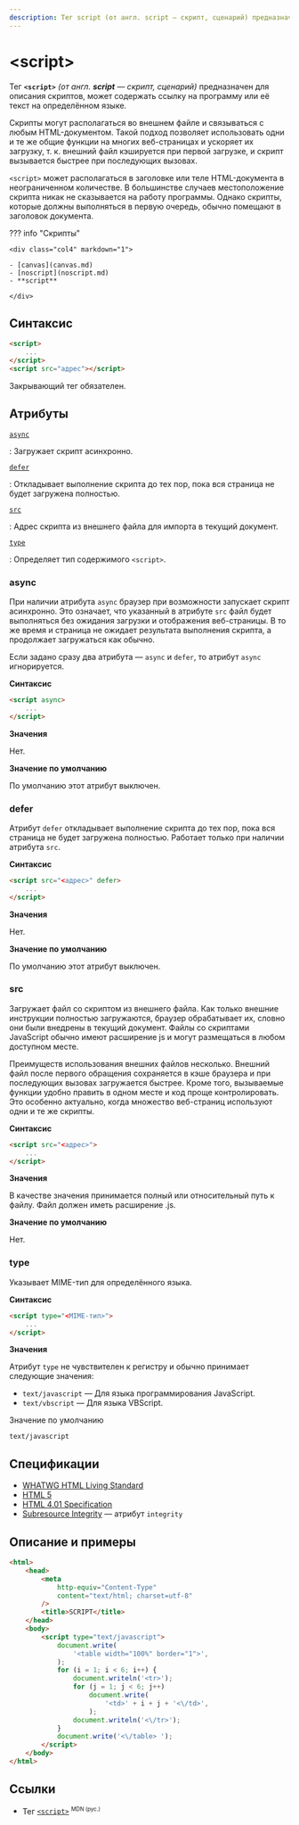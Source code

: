 ```yaml
---
description: Тег script (от англ. script — скрипт, сценарий) предназначен для описания скриптов, может содержать ссылку на программу или её текст на определённом языке
---
```


# &lt;script&gt;

Тег **`<script>`** _(от англ. **script** — скрипт, сценарий)_ предназначен для описания скриптов, может содержать ссылку на программу или её текст на определённом языке.

Скрипты могут располагаться во внешнем файле и связываться с любым HTML-документом. Такой подход позволяет использовать одни и те же общие функции на многих веб-страницах и ускоряет их загрузку, т. к. внешний файл кэшируется при первой загрузке, и скрипт вызывается быстрее при последующих вызовах.

`<script>` может располагаться в заголовке или теле HTML-документа в неограниченном количестве. В большинстве случаев местоположение скрипта никак не сказывается на работу программы. Однако скрипты, которые должны выполняться в первую очередь, обычно помещают в заголовок документа.

??? info "Скрипты"

    <div class="col4" markdown="1">

    - [canvas](canvas.md)
    - [noscript](noscript.md)
    - **script**

    </div>

## Синтаксис

```html
<script>
    ...
</script>
<script src="адрес"></script>
```

Закрывающий тег обязателен.

## Атрибуты

[`async`](#async)

: Загружает скрипт асинхронно.

[`defer`](#defer)

: Откладывает выполнение скрипта до тех пор, пока вся страница не будет загружена полностью.

[`src`](#src)

: Адрес скрипта из внешнего файла для импорта в текущий документ.

[`type`](#type)

: Определяет тип содержимого `<script>`.

### async

При наличии атрибута `async` браузер при возможности запускает скрипт асинхронно. Это означает, что указанный в атрибуте `src` файл будет выполняться без ожидания загрузки и отображения веб-страницы. В то же время и страница не ожидает результата выполнения скрипта, а продолжает загружаться как обычно.

Если задано сразу два атрибута — `async` и `defer`, то атрибут `async` игнорируется.

**Синтаксис**

```html
<script async>
    ...
</script>
```

**Значения**

Нет.

**Значение по умолчанию**

По умолчанию этот атрибут выключен.

### defer

Атрибут `defer` откладывает выполнение скрипта до тех пор, пока вся страница не будет загружена полностью. Работает только при наличии атрибута `src`.

**Синтаксис**

```html
<script src="<адрес>" defer>
    ...
</script>
```

**Значения**

Нет.

**Значение по умолчанию**

По умолчанию этот атрибут выключен.

### src

Загружает файл со скриптом из внешнего файла. Как только внешние инструкции полностью загружаются, браузер обрабатывает их, словно они были внедрены в текущий документ. Файлы со скриптами JavaScript обычно имеют расширение js и могут размещаться в любом доступном месте.

Преимуществ использования внешних файлов несколько. Внешний файл после первого обращения сохраняется в кэше браузера и при последующих вызовах загружается быстрее. Кроме того, вызываемые функции удобно править в одном месте и код проще контролировать. Это особенно актуально, когда множество веб-страниц используют одни и те же скрипты.

**Синтаксис**

```html
<script src="<адрес>">
    ...
</script>
```

**Значения**

В качестве значения принимается полный или относительный путь к файлу. Файл должен иметь расширение .js.

**Значение по умолчанию**

Нет.

### type

Указывает MIME-тип для определённого языка.

**Синтаксис**

```html
<script type="<MIME-тип>">
    ...
</script>
```

**Значения**

Атрибут `type` не чувствителен к регистру и обычно принимает следующие значения:

-   `text/javascript` — Для языка программирования JavaScript.
-   `text/vbscript` — Для языка VBScript.

Значение по умолчанию

`text/javascript`

## Спецификации

-   [WHATWG HTML Living Standard](https://html.spec.whatwg.org/multipage/scripting.html#the-script-element)
-   [HTML 5](http://www.w3.org/TR/html5/scripting-1.html#script)
-   [HTML 4.01 Specification](http://www.w3.org/TR/html401/interact/scripts.html#h-18.2.1)
-   [Subresource Integrity](https://w3c.github.io/webappsec/specs/subresourceintegrity/#htmlscriptelement) — атрибут `integrity`

## Описание и примеры

```html
<html>
    <head>
        <meta
            http-equiv="Content-Type"
            content="text/html; charset=utf-8"
        />
        <title>SCRIPT</title>
    </head>
    <body>
        <script type="text/javascript">
            document.write(
                '<table width="100%" border="1">',
            );
            for (i = 1; i < 6; i++) {
                document.writeln('<tr>');
                for (j = 1; j < 6; j++)
                    document.write(
                        '<td>' + i + j + '<\/td>',
                    );
                document.writeln('<\/tr>');
            }
            document.write('<\/table> ');
        </script>
    </body>
</html>
```

## Ссылки

-   Тег [`<script>`](https://developer.mozilla.org/ru/docs/Web/HTML/Element/script) <sup><small>MDN (рус.)</small></sup>
